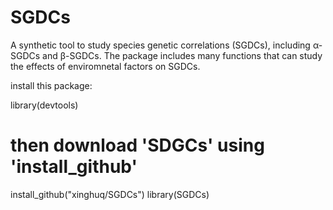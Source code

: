 # SGDCs
A synthetic tool to study species genetic correlations (SGDCs), including α-SGDCs and β-SGDCs. The package includes many functions that can study the effects of enviromnetal factors on SGDCs.

install this package:

library(devtools)
# then download 'SDGCs' using 'install_github'
install_github("xinghuq/SGDCs")
library(SGDCs)

